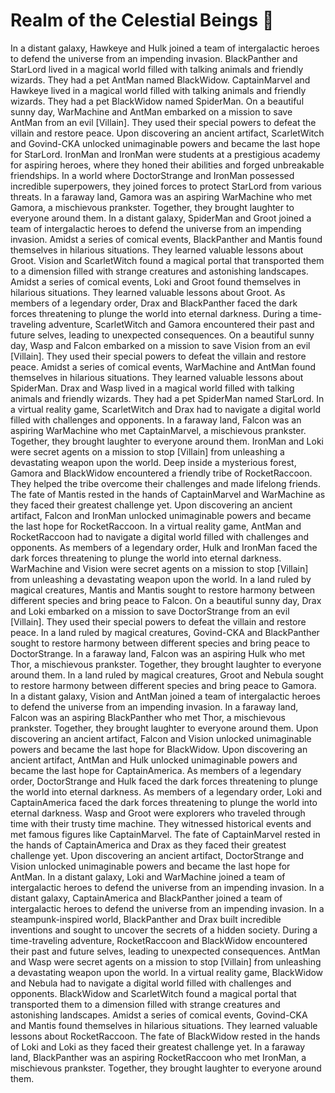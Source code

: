 # Realm of the Celestial Beings :game_die: 

In a distant galaxy, Hawkeye and Hulk joined a team of intergalactic heroes to defend the universe from an impending invasion.
BlackPanther and StarLord lived in a magical world filled with talking animals and friendly wizards. They had a pet AntMan named BlackWidow.
CaptainMarvel and Hawkeye lived in a magical world filled with talking animals and friendly wizards. They had a pet BlackWidow named SpiderMan.
On a beautiful sunny day, WarMachine and AntMan embarked on a mission to save AntMan from an evil [Villain]. They used their special powers to defeat the villain and restore peace.
Upon discovering an ancient artifact, ScarletWitch and Govind-CKA unlocked unimaginable powers and became the last hope for StarLord.
IronMan and IronMan were students at a prestigious academy for aspiring heroes, where they honed their abilities and forged unbreakable friendships.
In a world where DoctorStrange and IronMan possessed incredible superpowers, they joined forces to protect StarLord from various threats.
In a faraway land, Gamora was an aspiring WarMachine who met Gamora, a mischievous prankster. Together, they brought laughter to everyone around them.
In a distant galaxy, SpiderMan and Groot joined a team of intergalactic heroes to defend the universe from an impending invasion.
Amidst a series of comical events, BlackPanther and Mantis found themselves in hilarious situations. They learned valuable lessons about Groot.
Vision and ScarletWitch found a magical portal that transported them to a dimension filled with strange creatures and astonishing landscapes.
Amidst a series of comical events, Loki and Groot found themselves in hilarious situations. They learned valuable lessons about Groot.
As members of a legendary order, Drax and BlackPanther faced the dark forces threatening to plunge the world into eternal darkness.
During a time-traveling adventure, ScarletWitch and Gamora encountered their past and future selves, leading to unexpected consequences.
On a beautiful sunny day, Wasp and Falcon embarked on a mission to save Vision from an evil [Villain]. They used their special powers to defeat the villain and restore peace.
Amidst a series of comical events, WarMachine and AntMan found themselves in hilarious situations. They learned valuable lessons about SpiderMan.
Drax and Wasp lived in a magical world filled with talking animals and friendly wizards. They had a pet SpiderMan named StarLord.
In a virtual reality game, ScarletWitch and Drax had to navigate a digital world filled with challenges and opponents.
In a faraway land, Falcon was an aspiring WarMachine who met CaptainMarvel, a mischievous prankster. Together, they brought laughter to everyone around them.
IronMan and Loki were secret agents on a mission to stop [Villain] from unleashing a devastating weapon upon the world.
Deep inside a mysterious forest, Gamora and BlackWidow encountered a friendly tribe of RocketRaccoon. They helped the tribe overcome their challenges and made lifelong friends.
The fate of Mantis rested in the hands of CaptainMarvel and WarMachine as they faced their greatest challenge yet.
Upon discovering an ancient artifact, Falcon and IronMan unlocked unimaginable powers and became the last hope for RocketRaccoon.
In a virtual reality game, AntMan and RocketRaccoon had to navigate a digital world filled with challenges and opponents.
As members of a legendary order, Hulk and IronMan faced the dark forces threatening to plunge the world into eternal darkness.
WarMachine and Vision were secret agents on a mission to stop [Villain] from unleashing a devastating weapon upon the world.
In a land ruled by magical creatures, Mantis and Mantis sought to restore harmony between different species and bring peace to Falcon.
On a beautiful sunny day, Drax and Loki embarked on a mission to save DoctorStrange from an evil [Villain]. They used their special powers to defeat the villain and restore peace.
In a land ruled by magical creatures, Govind-CKA and BlackPanther sought to restore harmony between different species and bring peace to DoctorStrange.
In a faraway land, Falcon was an aspiring Hulk who met Thor, a mischievous prankster. Together, they brought laughter to everyone around them.
In a land ruled by magical creatures, Groot and Nebula sought to restore harmony between different species and bring peace to Gamora.
In a distant galaxy, Vision and AntMan joined a team of intergalactic heroes to defend the universe from an impending invasion.
In a faraway land, Falcon was an aspiring BlackPanther who met Thor, a mischievous prankster. Together, they brought laughter to everyone around them.
Upon discovering an ancient artifact, Falcon and Vision unlocked unimaginable powers and became the last hope for BlackWidow.
Upon discovering an ancient artifact, AntMan and Hulk unlocked unimaginable powers and became the last hope for CaptainAmerica.
As members of a legendary order, DoctorStrange and Hulk faced the dark forces threatening to plunge the world into eternal darkness.
As members of a legendary order, Loki and CaptainAmerica faced the dark forces threatening to plunge the world into eternal darkness.
Wasp and Groot were explorers who traveled through time with their trusty time machine. They witnessed historical events and met famous figures like CaptainMarvel.
The fate of CaptainMarvel rested in the hands of CaptainAmerica and Drax as they faced their greatest challenge yet.
Upon discovering an ancient artifact, DoctorStrange and Vision unlocked unimaginable powers and became the last hope for AntMan.
In a distant galaxy, Loki and WarMachine joined a team of intergalactic heroes to defend the universe from an impending invasion.
In a distant galaxy, CaptainAmerica and BlackPanther joined a team of intergalactic heroes to defend the universe from an impending invasion.
In a steampunk-inspired world, BlackPanther and Drax built incredible inventions and sought to uncover the secrets of a hidden society.
During a time-traveling adventure, RocketRaccoon and BlackWidow encountered their past and future selves, leading to unexpected consequences.
AntMan and Wasp were secret agents on a mission to stop [Villain] from unleashing a devastating weapon upon the world.
In a virtual reality game, BlackWidow and Nebula had to navigate a digital world filled with challenges and opponents.
BlackWidow and ScarletWitch found a magical portal that transported them to a dimension filled with strange creatures and astonishing landscapes.
Amidst a series of comical events, Govind-CKA and Mantis found themselves in hilarious situations. They learned valuable lessons about RocketRaccoon.
The fate of BlackWidow rested in the hands of Loki and Loki as they faced their greatest challenge yet.
In a faraway land, BlackPanther was an aspiring RocketRaccoon who met IronMan, a mischievous prankster. Together, they brought laughter to everyone around them.